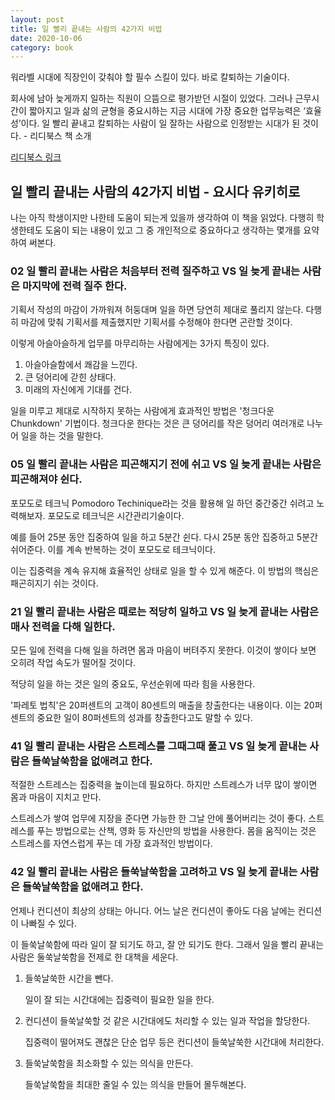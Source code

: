 ```yaml
---
layout: post
title: 일 빨리 끝내는 사람의 42가지 비법
date: 2020-10-06
category: book
---
```


워라벨 시대에 직장인이 갖춰야 할 필수 스킬이 있다. 바로 칼퇴하는 기술이다.

회사에 남아 늦게까지 일하는 직원이 으뜸으로 평가받던 시절이 있었다. 그러나 근무시간이 짧아지고 일과 삶의 균형을 중요시하는 지금 시대에 가장 중요한 업무능력은 ‘효율성’이다. 일 빨리 끝내고 칼퇴하는 사람이 일 잘하는 사람으로 인정받는 시대가 된 것이다. - 리디북스 책 소개  

[리디북스 링크](https://ridibooks.com/books/288000098?_s=instant&_q=%EC%9D%BC+%EB%B9%A8%EB%A6%AC+%EB%81%9D%EB%82%B4%EB%8A%94개)

## 일 빨리 끝내는 사람의 42가지 비법 - 요시다 유키히로
나는 아직 학생이지만 나한테 도움이 되는게 있을까 생각하여 이 책을 읽었다. 다행히 학생한테도 도움이 되는 내용이 있고 그 중 개인적으로 중요하다고 생각하는 몇개를 요약하여 써본다.

### 02 일 빨리 끝내는 사람은 처음부터 전력 질주하고 VS 일 늦게 끝내는 사람은 마지막에 전력 질주 한다.

기획서 작성의 마감이 가까워져 허둥대며 일을 하면 당연히 제대로 풀리지 않는다. 다행히 마감에 맞춰 기획서를 제출했지만 기획서를 수정해야 한다면 곤란할 것이다.

이렇게 아슬아슬하게 업무를 마무리하는  사람에게는 3가지 특징이 있다.

1. 아슬아슬함에서 쾌감을 느낀다.
2. 큰 덩어리에 갇힌 상태다.
3. 미래의 자신에게 기대를 건다.

일을 미루고 제대로 시작하지 못하는 사람에게 효과적인 방법은 '청크다운Chunkdown' 기법이다. 청크다운 한다는 것은 큰 덩어리를 작은 덩어리 여러개로 나누어 일을 하는 것을 말한다.

### 05 일 빨리 끝내는 사람은 피곤해지기 전에 쉬고 VS 일 늦게 끝내는 사람은 피곤해져야 쉰다.

포모도로 테크닉 Pomodoro Techinique라는 것을 활용해 일 하던 중간중간 쉬려고 노력해보자. 포모도로 테크닉은 시간관리기술이다.

예를 들어 25분 동안 집중하여 일을 하고 5분간 쉰다. 다시 25분 동안 집중하고 5분간 쉬어준다. 이를 계속 반복하는 것이 포모도로 테크닉이다.

이는 집중력을 계속 유지해 효율적인 상태로 일을 할 수 있게 해준다. 이 방법의 핵심은 패곤히지기 쉬는 것이다.

### 21 일 빨리 끝내는 사람은 때로는 적당히 일하고 VS 일 늦게 끝내는 사람은 매사 전력을 다해 일한다.

모든 일에 전력을 다해 일을 하려면 몸과 마음이 버텨주지 못한다. 이것이 쌓이다 보면 오히려 작업 속도가 떨어질 것이다.

적당히 일을 하는 것은 일의 중요도, 우선순위에 따라 힘을 사용한다.

'파레토 법칙'은 20퍼센트의 고객이 80센트의 매출을 창출한다는 내용이다. 이는 20퍼센트의 중요한 일이 80퍼센트의 성과를 창출한다고도 말할 수 있다.

### 41 일 빨리 끝내는 사람은 스트레스를 그때그때 풀고 VS 일 늦게 끝내는 사람은 들쑥날쑥함을 없애려고 한다.

적절한 스트레스는 집중력을 높이는데 필요하다. 하지만 스트레스가 너무 많이 쌓이면 몸과 마음이 지치고 만다.  

스트레스가 쌓여 업무에 지장을 준다면 가능한 한 그날 안에 풀어버리는 것이 좋다. 스트레스를 푸는 방법으로는 산책, 영화 등 자신만의 방법을 사용한다. 몸을 움직이는 것은 스트레스를 자연스럽게 푸는 데 가장 효과적인 방법이다.

### 42 일 빨리 끝내는 사람은 들쑥날쑥함을 고려하고 VS 일 늦게 끝내는 사람은 들쑥날쑥함을 없애려고 한다.

언제나 컨디션이 최상의 상태는 아니다. 어느 날은 컨디션이 좋아도 다음 날에는 컨디션이 나빠질 수 있다.

이 들쑥날쑥함에 따라 일이 잘 되기도 하고, 잘 안 되기도 한다. 그래서 일을 빨리 끝내는 사람은 둘쑥날쑥함을 전제로 한 대책을 세운다.

1. 들쑥날쑥한 시간을 뺀다.

    일이 잘 되는 시간대에는 집중력이 필요한 일을 한다.

2. 컨디션이 들쑥날쑥할 것 같은 시간대에도 처리할 수 있는 일과 작업을 할당한다.

    집중력이 떨어져도 괜찮은 단순 업무 등은 컨디션이 들쑥날쑥한 시간대에 처리한다.

3. 들쑥날쑥함을 최소화할 수 있는 의식을 만든다.

    들쑥날쑥함을 최대한 줄일 수 있는 의식을 만들어 몰두해본다.